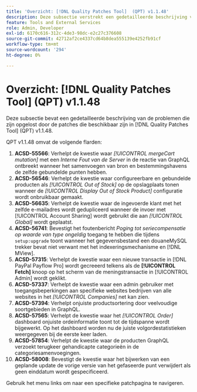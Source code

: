 ```yaml
---
title: 'Overzicht: [!DNL Quality Patches Tool]  (QPT) v1.1.48'
description: Deze subsectie verstrekt een gedetailleerde beschrijving van de kwesties die door de flarden beschikbaar in  [!DNL Quality Patches Tool]  (QPT) v1.1.48 worden bevestigd.
feature: Tools and External Services
role: Admin, Developer
exl-id: 6170c616-312c-4de3-98dc-e2c27c376608
source-git-commit: 42712af2ce4337cd64b8dea555139e4252fb91cf
workflow-type: tm+mt
source-wordcount: '294'
ht-degree: 0%

---
```


# Overzicht: [!DNL Quality Patches Tool] (QPT) v1.1.48

Deze subsectie bevat een gedetailleerde beschrijving van de problemen die zijn opgelost door de patches die beschikbaar zijn in [!DNL Quality Patches Tool] (QPT) v1.1.48.

QPT v1.1.48 omvat de volgende flarden:

1. **ACSD-55566**: Verhelpt de kwestie waar *[!UICONTROL mergeCart mutation]* met een *Interne Fout van de Server* in de reactie van GraphQL ontbreekt wanneer het samenvoegen van bron en bestemmingshavens de zelfde gebundelde punten hebben.
1. **ACSD-56546**: Verhelpt de kwestie waar configureerbare en gebundelde producten als *[!UICONTROL Out of Stock]* op de opslagplaats tonen wanneer de *[!UICONTROL Display Out of Stock Product]* configuratie wordt onbruikbaar gemaakt.
1. **ACSD-56635**: Verhelpt de kwestie waar de ingevoerde klant met het zelfde e-mailadres wordt gedupliceerd wanneer de invoer met [!UICONTROL Account Sharing] wordt gebruikt die aan *[!UICONTROL Global]* wordt geplaatst.
1. **ACSD-56741**: Bevestigt het foutenbericht *Poging tot seriecompensatie op waarde van type ongeldig* toegang te hebben die tijdens `setup:upgrade` toont wanneer het gegevensbestand een douaneMySQL trekker bevat niet verwant met het indexeringsmechanisme en [!DNL MView].
1. **ACSD-57315**: Verhelpt de kwestie waar een nieuwe transactie in [!DNL PayPal Payflow Pro] wordt gecreeerd telkens als de **[!UICONTROL Fetch]** knoop op het scherm van de meningstransactie in [!UICONTROL Admin] wordt geklikt.
1. **ACSD-57337**: Verhelpt de kwestie waar een admin gebruiker met toegangsbeperkingen aan specifieke websites bedrijven van alle websites in het *[!UICONTROL Companies]* net kan zien.
1. **ACSD-57394**: Verhelpt onjuiste productsortering door veelvoudige soortgebieden in GraphQL.
1. **ACSD-57565**: Verhelpt de kwestie waar het *[!UICONTROL Order]* dashboard onjuiste ordeinformatie toont tot de tijdspanne wordt bijgewerkt. Op het dashboard worden nu de juiste volgordestatistieken weergegeven bij de eerste keer laden.
1. **ACSD-57854**: Verhelpt de kwestie waar de producten GraphQL verzoekt terugkeer gehandicapte categorieën in de categoriesamenvoegingen.
1. **ACSD-58008**: Bevestigt de kwestie waar het bijwerken van een geplande update de vorige versie van het gefaseerde punt verwijdert als geen einddatum wordt gespecificeerd.

Gebruik het menu links om naar een specifieke patchpagina te navigeren.


